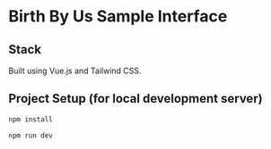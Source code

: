 # Birth By Us Sample Interface

## Stack

Built using Vue.js and Tailwind CSS.

## Project Setup (for local development server)

```sh
npm install
```
```sh
npm run dev
```

